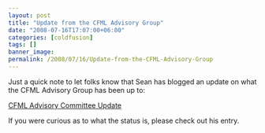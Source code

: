 ```yaml
---
layout: post
title: "Update from the CFML Advisory Group"
date: "2008-07-16T17:07:00+06:00"
categories: [coldfusion]
tags: []
banner_image: 
permalink: /2008/07/16/Update-from-the-CFML-Advisory-Group
---
```


Just a quick note to let folks know that Sean has blogged an update on what the CFML Advisory Group has been up to:

<a href="http://corfield.org/blog/index.cfm/do/blog.entry/entry/CFML_Advisory_Committee_Update">CFML Advisory Committee Update</a>

If you were curious as to what the status is, please check out his entry.
